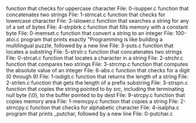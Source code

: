 function that checks for uppercase character File: 0-isupper.c function that concatenates two strings File: 1-strncat.c function that checks for lowercase character File: 3-islower.c function that searches a string for any of a set of bytes File: 4-strpbrk.c function that fills memory with a constant byte File: 0-memset.c function that convert a string to an integer File: 100-atoi.c program that prints exactly "Programming is like building a multilingual puzzle, followed by a new line File: 3-puts.c function that locates a substring File: 5-strstr.c function that concatenates two strings File: 0-strcat.c function that locates a character in a string File: 2-strchr.c function that compares two strings File: 3-strcmp.c function that computes the absolute value of an integer File: 6-abs.c function that checks for a digit (0 through 9) File: 1-isdigit.c function that returns the length of a string File: 2-strlen.c function that gets the length of a prefix substring File: 3-strspn.c function that copies the string pointed to by src, including the terminating null byte (\0), to the buffer pointed to by dest File: 9-strcpy.c function that copies memory area File: 1-memcpy.c function that copies a string File: 2-strncpy.c function that checks for alphabetic character File: 4-isalpha.c program that prints _putchar, followed by a new line File: 0-putchar.c


